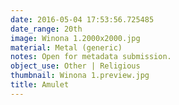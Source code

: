 ```yaml
---
date: 2016-05-04 17:53:56.725485
date_range: 20th
image: Winona 1.2000x2000.jpg
material: Metal (generic)
notes: Open for metadata submission.
object_use: Other | Religious
thumbnail: Winona 1.preview.jpg
title: Amulet
---
```


